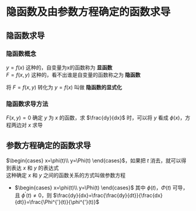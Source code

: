 # 隐函数及由参数方程确定的函数求导
## 隐函数求导
### 隐函数概念
$y=f(x)$ 这种的，自变量为x的函数称为 **显函数**  
$F=f(x,y)$ 这种的，看不出谁是自变量的函数称之为 **隐函数**  

将 $F=f(x,y)$ 转化为 $y=f(x)$ 叫做 **隐函数的显式化**

### 隐函数求导方法
$F(x, y)=0$ 确定 $y$ 为 $x$ 的函数，求 $\frac{dy}{dx}$ 时，可以将 $y$ 看成 $\phi(x)$，方程两边对 $x$ 求导


## 参数方程确定的函数求导
$\begin{cases} x=\phi(t)\\ y=\Phi(t) \end{cases}$，如果把 $t$ 消去，就可以得到表达 $x$ 和 $y$ 的表达式  
这种确定 $x$ 和 $y$ 之间的函数关系的方式叫做参数方程  
+ $\begin{cases} x=\phi(t)\\ y=\Phi(t) \end{cases}$ 其中 $\phi(t)，\Phi(t)$ 可导，且 $\phi^{'}(t) \ne 0$，则 $\frac{dy}{dx}=\frac{\frac{dy}{dt}}{\frac{dx}{dt}}=\frac{\Phi^{'}(t)}{\phi^{'}(t)}$
 
 